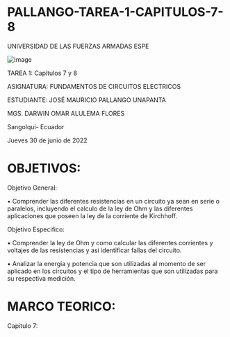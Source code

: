 # PALLANGO-TAREA-1-CAPITULOS-7-8

UNIVERSIDAD DE LAS FUERZAS ARMADAS ESPE



![image](https://user-images.githubusercontent.com/105695077/169195292-caeb0d12-8f66-4f08-bb58-2efffc44ccf5.png)




TAREA 1: Capitulos 7 y 8 



ASIGNATURA: FUNDAMENTOS DE CIRCUITOS ELECTRICOS

ESTUDIANTE: JOSÉ MAURICIO PALLANGO UNAPANTA

MGS. DARWIN OMAR ALULEMA FLORES

Sangolquí- Ecuador

Jueves 30 de junio de 2022

# OBJETIVOS:

Objetivo General:

• Comprender las diferentes resistencias en un circuito ya sean en serie o paralelos, incluyendo el calculo de la ley de Ohm y las diferentes aplicaciones que poseen la ley de la corriente de Kirchhoff.

Objetivo Especifico:

• Comprender la ley de Ohm y como calcular las diferentes corrientes y voltajes de las resistencias y asi identificar fallas del circuito.

• Analizar la energia y potencia que son utilizadas al momento de ser aplicado en los circuitos y el tipo de herramientas que son utilizadas para su respectiva medición.

# MARCO TEORICO:

Capitulo 7:
